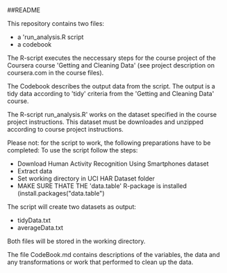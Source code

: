 ﻿##README

This repository contains two files:

* a 'run_analysis.R script
* a codebook

The R-script executes the neccessary steps for the course project of the Coursera course 'Getting and Cleaning Data' (see project description on coursera.com in the course files). 

The Codebook describes the output data from the script. The output is a tidy data according to 'tidy' criteria from the 'Getting and Cleaning Data' course.

The R-script run_analysis.R' works on the dataset specified in the course project instructions. This dataset must be downloades and unzipped according to course project instructions.

Please not: for the script to work, the following preparations have to be completed:
To use the script follow the steps:

* Download Human Activity Recognition Using Smartphones dataset
* Extract data
* Set working directory in UCI HAR Dataset folder
* MAKE SURE THATE THE 'data.table' R-package is installed (install.packages("data.table")


The script will create two datasets as output:

* tidyData.txt
* averageData.txt

Both files will be stored in the working directory.

The file CodeBook.md contains descriptions of the variables, the data and any transformations or work that performed to clean up the data.